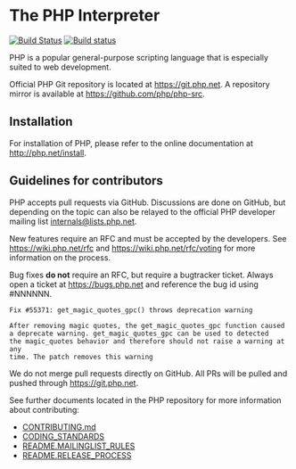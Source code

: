 # The PHP Interpreter

[![Build Status](https://secure.travis-ci.org/php/php-src.svg?branch=master)](http://travis-ci.org/php/php-src)
[![Build status](https://ci.appveyor.com/api/projects/status/meyur6fviaxgdwdy?svg=true)](https://ci.appveyor.com/project/php/php-src)

PHP is a popular general-purpose scripting language that is especially suited to
web development.

Official PHP Git repository is located at https://git.php.net. A repository mirror
is available at https://github.com/php/php-src.

## Installation

For installation of PHP, please refer to the online documentation at
http://php.net/install.

## Guidelines for contributors

PHP accepts pull requests via GitHub. Discussions are done on GitHub, but
depending on the topic can also be relayed to the official PHP developer mailing
list internals@lists.php.net.

New features require an RFC and must be accepted by the developers. See
https://wiki.php.net/rfc and https://wiki.php.net/rfc/voting for more information
on the process.

Bug fixes **do not** require an RFC, but require a bugtracker ticket. Always
open a ticket at https://bugs.php.net and reference the bug id using #NNNNNN.

    Fix #55371: get_magic_quotes_gpc() throws deprecation warning

    After removing magic quotes, the get_magic_quotes_gpc function caused
    a deprecate warning. get_magic_quotes_gpc can be used to detected
    the magic_quotes behavior and therefore should not raise a warning at any
    time. The patch removes this warning

We do not merge pull requests directly on GitHub. All PRs will be pulled and
pushed through https://git.php.net.

See further documents located in the PHP repository for more information about
contributing:

- [CONTRIBUTING.md](/CONTRIBUTING.md)
- [CODING_STANDARDS](/CODING_STANDARDS)
- [README.MAILINGLIST_RULES](/README.MAILINGLIST_RULES)
- [README.RELEASE_PROCESS](/README.RELEASE_PROCESS)
